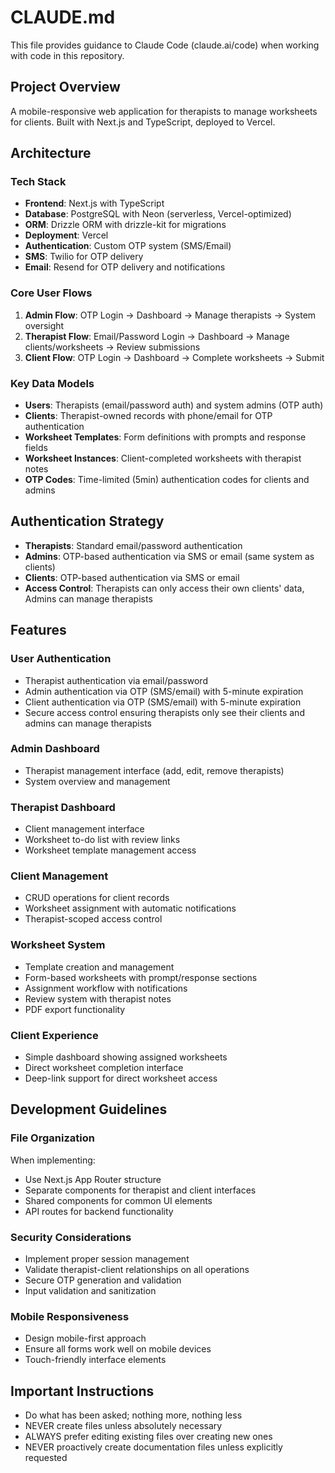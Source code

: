 # CLAUDE.md

This file provides guidance to Claude Code (claude.ai/code) when working with code in this repository.

## Project Overview

A mobile-responsive web application for therapists to manage worksheets for clients. Built with Next.js and TypeScript, deployed to Vercel.

## Architecture

### Tech Stack
- **Frontend**: Next.js with TypeScript
- **Database**: PostgreSQL with Neon (serverless, Vercel-optimized)
- **ORM**: Drizzle ORM with drizzle-kit for migrations
- **Deployment**: Vercel
- **Authentication**: Custom OTP system (SMS/Email)
- **SMS**: Twilio for OTP delivery
- **Email**: Resend for OTP delivery and notifications

### Core User Flows
1. **Admin Flow**: OTP Login → Dashboard → Manage therapists → System oversight
2. **Therapist Flow**: Email/Password Login → Dashboard → Manage clients/worksheets → Review submissions
3. **Client Flow**: OTP Login → Dashboard → Complete worksheets → Submit

### Key Data Models
- **Users**: Therapists (email/password auth) and system admins (OTP auth)
- **Clients**: Therapist-owned records with phone/email for OTP authentication
- **Worksheet Templates**: Form definitions with prompts and response fields
- **Worksheet Instances**: Client-completed worksheets with therapist notes
- **OTP Codes**: Time-limited (5min) authentication codes for clients and admins

## Authentication Strategy
- **Therapists**: Standard email/password authentication
- **Admins**: OTP-based authentication via SMS or email (same system as clients)
- **Clients**: OTP-based authentication via SMS or email
- **Access Control**: Therapists can only access their own clients' data, Admins can manage therapists

## Features

### User Authentication
- Therapist authentication via email/password
- Admin authentication via OTP (SMS/email) with 5-minute expiration
- Client authentication via OTP (SMS/email) with 5-minute expiration
- Secure access control ensuring therapists only see their clients and admins can manage therapists

### Admin Dashboard
- Therapist management interface (add, edit, remove therapists)
- System overview and management

### Therapist Dashboard
- Client management interface
- Worksheet to-do list with review links
- Worksheet template management access

### Client Management
- CRUD operations for client records
- Worksheet assignment with automatic notifications
- Therapist-scoped access control

### Worksheet System
- Template creation and management
- Form-based worksheets with prompt/response sections
- Assignment workflow with notifications
- Review system with therapist notes
- PDF export functionality

### Client Experience
- Simple dashboard showing assigned worksheets
- Direct worksheet completion interface
- Deep-link support for direct worksheet access

## Development Guidelines

### File Organization
When implementing:
- Use Next.js App Router structure
- Separate components for therapist and client interfaces
- Shared components for common UI elements
- API routes for backend functionality

### Security Considerations
- Implement proper session management
- Validate therapist-client relationships on all operations
- Secure OTP generation and validation
- Input validation and sanitization

### Mobile Responsiveness
- Design mobile-first approach
- Ensure all forms work well on mobile devices
- Touch-friendly interface elements

## Important Instructions
- Do what has been asked; nothing more, nothing less
- NEVER create files unless absolutely necessary
- ALWAYS prefer editing existing files over creating new ones
- NEVER proactively create documentation files unless explicitly requested

